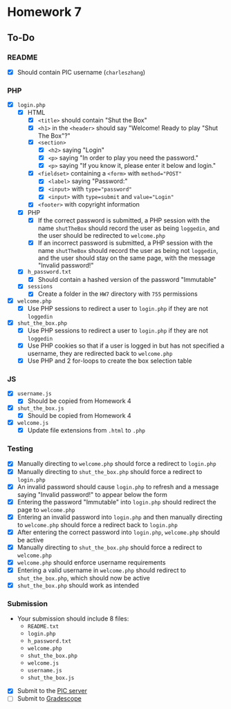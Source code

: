 # Homework 7

## To-Do

### README

- [x] Should contain PIC username (`charleszhang`)

### PHP

- [x] `login.php`
  - [x] HTML
    - [x] `<title>` should contain "Shut the Box"
    - [x] `<h1>` in the `<header>` should say "Welcome! Ready to play "Shut The Box"?"
    - [x] `<section>`
      - [x] `<h2>` saying "Login"
      - [x] `<p>` saying "In order to play you need the password."
      - [x] `<p>` saying "If you know it, please enter it below and login."
    - [x] `<fieldset>` containing a `<form>` with `method="POST"`
      - [x] `<label>` saying "Password:"
      - [x] `<input>` with `type="password"`
      - [x] `<input>` with `type=submit` and `value="Login"`
    - [x] `<footer>` with copyright information
  - [x] PHP
    - [x] If the correct password is submitted, a PHP session with the name `shutTheBox` should record the user as being `loggedin`, and the user should be redirected to `welcome.php`
    - [x] If an incorrect password is submitted, a PHP session with the name `shutTheBox` should record the user as being not `loggedin`, and the user should stay on the same page, with the message "Invalid password!"
  - [x] `h_password.txt`
    - [x] Should contain a hashed version of the password "Immutable"
  - [x] `sessions`
    - [x] Create a folder in the `HW7` directory with `755` permissions
- [x] `welcome.php`
  - [x] Use PHP sessions to redirect a user to `login.php` if they are not `loggedin`
- [x] `shut_the_box.php`
  - [x] Use PHP sessions to redirect a user to `login.php` if they are not `loggedin`
  - [x] Use PHP cookies so that if a user is logged in but has not specified a username, they are redirected back to `welcome.php`
  - [x] Use PHP and 2 for-loops to create the box selection table

### JS

- [x] `username.js`
  - [x] Should be copied from Homework 4
- [x] `shut_the_box.js`
  - [x] Should be copied from Homework 4
- [x] `welcome.js`
  - [x] Update file extensions from `.html` to `.php`

### Testing

- [x] Manually directing to `welcome.php` should force a redirect to `login.php`
- [x] Manually directing to `shut_the_box.php` should force a redirect to `login.php`
- [x] An invalid password should cause `login.php` to refresh and a message saying "Invalid password!" to appear below the form
- [x] Entering the password "Immutable" into `login.php` should redirect the page to `welcome.php`
- [x] Entering an invalid password into `login.php` and then manually directing to `welcome.php` should force a redirect back to `login.php`
- [x] After entering the correct password into `login.php`, `welcome.php` should be active
- [x] Manually directing to `shut_the_box.php` should force a redirect to `welcome.php`
- [x] `welcome.php` should enforce username requirements
- [x] Entering a valid username in `welcome.php` should redirect to `shut_the_box.php`, which should now be active
- [x] `shut_the_box.php` should work as intended

### Submission

- Your submission should include 8 files:
  - `README.txt`
  - `login.php`
  - `h_password.txt`
  - `welcome.php`
  - `shut_the_box.php`
  - `welcome.js`
  - `username.js`
  - `shut_the_box.js`

- [x] Submit to the [PIC server](http://www.pic.ucla.edu/~charleszhang/HW7)
- [ ] Submit to [Gradescope](https://bruinlearn.ucla.edu/courses/160942/external_tools/408)